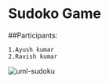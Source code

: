 # Sudoko Game

##Participants:

    1.Ayush kumar
    2.Ravish kumar


![uml-sudoku](https://user-images.githubusercontent.com/98096047/206471365-3a201f82-b9db-4c70-a453-49c63f50e784.png)

